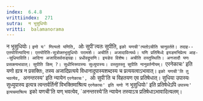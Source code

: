 ```yaml
---
index:  6.4.8
vrittiindex:  271
sutra:  न भूसुधियोः
vritti:  balamanorama 
---
```


न भूसुधियोः। `इणो य' णित्यतो यणिति, `ओः सुपी'त्यतः सुपीति, `इको यणची'त्यतोऽचीति चानुवर्तते। तदाह--एतयोरित्यादिना। एतयोरिति-सूत्रोक्तभूसुधियोः परामर्शः। अचीति। अजादावित्यर्थः। यणि प्रतिषिध्दे इयङमभिप्रेत्य आह--सुधियाविति। आदिना अजादिसर्वसङ्ग्रहः। प्रधीवद्रूपाणि। इयङेव विशेषः। अचीति वस्तुस्थितिः। अनजादौ यणः प्रसक्त्यभावात्। सुपीति किम् ?। सुधीभिरूपास्यः सुध्युपास्यः। वस्तुतस्तु सूपीति नानुवर्तनीयम्। `एरनेकाचः' इति यणो ह्यत्र न प्रसक्तिः, तस्य अजादिप्रत्यये विधानादुपास्यशब्दस्य च प्रत्ययत्वाऽभावात्। `इको यणची'ति तु भवत्येव, `अनन्तरस्य' इति न्यायेन `एरनेकाचः', `ओः सुपी'ति च विहतयण एव प्रतिषेधात्। सुधिया उपास्यः सुध्युपास्य इत्यत्र त्वन्तर्वर्तिनीं विभक्तिमाश्रित्य `एरनेकाचः' इति यणो `न भूसुधियोः' इति प्रतिषेधेऽपि `उपास्यः' इत्यचमाश्रित्य `इको यणची'ति यण् भवत्येव, `अनन्तरस्ये'ति न्यायेन तस्याऽत्र प्रतिषेधाऽभावादित्यलम्। 

